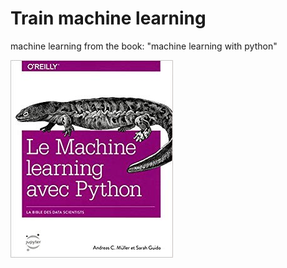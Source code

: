 # Train machine learning

machine learning from the book: "machine learning with python"

![alt text](./image/book.jpg)